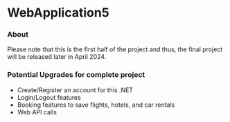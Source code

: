 # WebApplication5

### About

Please note that this is the first half of the project and thus, the final project will be released later in April 2024.

### Potential Upgrades for complete project
* Create/Register an account for this .NET
* Login/Logout features
* Booking features to save flights, hotels, and car rentals
* Web API calls

